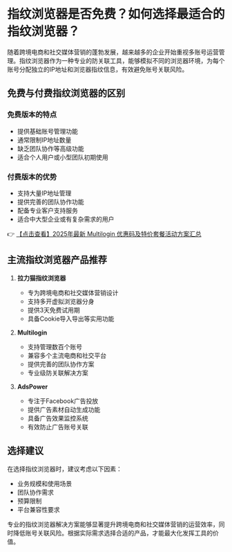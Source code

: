 # 指纹浏览器是否免费？如何选择最适合的指纹浏览器？

随着跨境电商和社交媒体营销的蓬勃发展，越来越多的企业开始重视多账号运营管理。指纹浏览器作为一种专业的防关联工具，能够模拟不同的浏览器环境，为每个账号分配独立的IP地址和浏览器指纹信息，有效避免账号关联风险。

## 免费与付费指纹浏览器的区别

### 免费版本的特点
- 提供基础账号管理功能
- 通常限制IP地址数量
- 缺乏团队协作等高级功能
- 适合个人用户或小型团队初期使用

### 付费版本的优势
- 支持大量IP地址管理
- 提供完善的团队协作功能
- 配备专业客户支持服务
- 适合中大型企业或有复杂需求的用户

👉 [【点击查看】2025年最新 Multilogin 优惠码及特价套餐活动方案汇总](https://bit.ly/multIlogin)

## 主流指纹浏览器产品推荐

1. **拉力猫指纹浏览器**
   - 专为跨境电商和社交媒体营销设计
   - 支持多开虚拟浏览器分身
   - 提供3天免费试用期
   - 具备Cookie导入导出等实用功能

2. **Multilogin**
   - 支持管理数百个账号
   - 兼容多个主流电商和社交平台
   - 提供完善的团队协作方案
   - 专业级防关联解决方案

3. **AdsPower**
   - 专注于Facebook广告投放
   - 提供广告素材自动生成功能
   - 具备广告效果监控系统
   - 有效防止广告账号关联

## 选择建议

在选择指纹浏览器时，建议考虑以下因素：
- 业务规模和使用场景
- 团队协作需求
- 预算限制
- 平台兼容性要求

专业的指纹浏览器解决方案能够显著提升跨境电商和社交媒体营销的运营效率，同时降低账号关联风险。根据实际需求选择合适的产品，才能最大化发挥工具的价值。